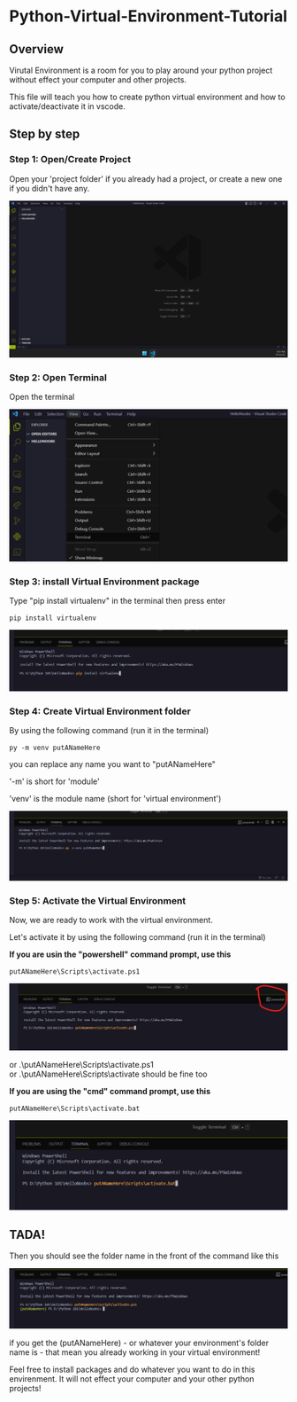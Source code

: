 # Python-Virtual-Environment-Tutorial

## Overview

Virutal Environment is a room for you to play around your python project without effect your computer and other projects.

This file will teach you how to create python virtual environment and how to activate/deactivate it in vscode.

## Step by step

### Step 1: Open/Create Project

Open your 'project folder' if you already had a project, or create a new one if you didn't have any.

![open folder](img/1-new_project.png)

### Step 2: Open Terminal

Open the terminal

![open Terminal](img/2-open_terminal.png)

### Step 3: install Virtual Environment package

Type "pip install virtualenv" in the terminal then press enter

```
pip install virtualenv
```

![install venv](img/3-install_venv.png)

### Step 4: Create Virtual Environment folder

By using the following command (run it in the terminal)

```
py -m venv putANameHere
```

you can replace any name you want to "putANameHere"

'-m' is short for 'module'

'venv' is the module name (short for 'virtual environment')

![virtual](img/4-create_env.png)

### Step 5: Activate the Virtual Environment

Now, we are ready to work with the virtual environment.

Let's activate it by using the following command (run it in the terminal)

**If you are usin the "powershell" command prompt, use this**

```
putANameHere\Scripts\activate.ps1  
```
![activate1](img/5-powershell.png)

or .\putANameHere\Scripts\activate.ps1  
or .\putANameHere\Scripts\activate
should be fine too

**If you are using the "cmd" command prompt, use this**

```
putANameHere\Scripts\activate.bat
```

![activate1](img/5-bat.png)

## TADA!

Then you should see the folder name in the front of the command like this

![com](img/complete.png)

if you get the (putANameHere) - or whatever your environment's folder name is - that mean you already working in your virtual environment!

Feel free to install packages and do whatever you want to do in this envirenment. It will not effect your computer and your other python projects!
